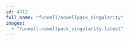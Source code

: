 ```yaml
---
id: 4312
full_name: "funnell/nowellpack_singularity"
images: 
  - "funnell-nowellpack_singularity-latest"
---
```

